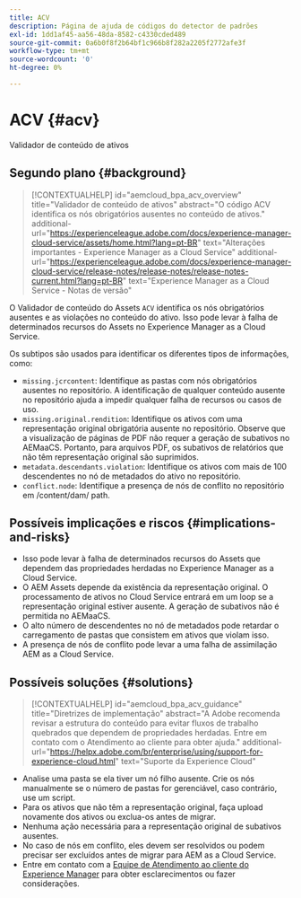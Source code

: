 ```yaml
---
title: ACV
description: Página de ajuda de códigos do detector de padrões
exl-id: 1dd1af45-aa56-48da-8582-c4330cded489
source-git-commit: 0a6b0f8f2b64bf1c966b8f282a2205f2772afe3f
workflow-type: tm+mt
source-wordcount: '0'
ht-degree: 0%

---
```


# ACV {#acv}

Validador de conteúdo de ativos

## Segundo plano {#background}

>[!CONTEXTUALHELP]
>id="aemcloud_bpa_acv_overview"
>title="Validador de conteúdo de ativos"
>abstract="O código ACV identifica os nós obrigatórios ausentes no conteúdo de ativos."
>additional-url="https://experienceleague.adobe.com/docs/experience-manager-cloud-service/assets/home.html?lang=pt-BR" text="Alterações importantes - Experience Manager as a Cloud Service"
>additional-url="https://experienceleague.adobe.com/docs/experience-manager-cloud-service/release-notes/release-notes/release-notes-current.html?lang=pt-BR" text="Experience Manager as a Cloud Service - Notas de versão"

O Validador de conteúdo do Assets `ACV` identifica os nós obrigatórios ausentes e as violações no conteúdo do ativo. Isso pode levar à falha de determinados recursos do Assets no Experience Manager as a Cloud Service.

Os subtipos são usados para identificar os diferentes tipos de informações, como:

* `missing.jcrcontent`: Identifique as pastas com nós obrigatórios ausentes no repositório. A identificação de qualquer conteúdo ausente no repositório ajuda a impedir qualquer falha de recursos ou casos de uso.
* `missing.original.rendition`: Identifique os ativos com uma representação original obrigatória ausente no repositório. Observe que a visualização de páginas de PDF não requer a geração de subativos no AEMaaCS. Portanto, para arquivos PDF, os subativos de relatórios que não têm representação original são suprimidos.
* `metadata.descendants.violation`: Identifique os ativos com mais de 100 descendentes no nó de metadados do ativo no repositório.
* `conflict.node`: Identifique a presença de nós de conflito no repositório em /content/dam/ path.

## Possíveis implicações e riscos {#implications-and-risks}

* Isso pode levar à falha de determinados recursos do Assets que dependem das propriedades herdadas no Experience Manager as a Cloud Service.
* O AEM Assets depende da existência da representação original. O processamento de ativos no Cloud Service entrará em um loop se a representação original estiver ausente. A geração de subativos não é permitida no AEMaaCS.
* O alto número de descendentes no nó de metadados pode retardar o carregamento de pastas que consistem em ativos que violam isso.
* A presença de nós de conflito pode levar a uma falha de assimilação AEM as a Cloud Service.

## Possíveis soluções {#solutions}

>[!CONTEXTUALHELP]
>id="aemcloud_bpa_acv_guidance"
>title="Diretrizes de implementação"
>abstract="A Adobe recomenda revisar a estrutura do conteúdo para evitar fluxos de trabalho quebrados que dependem de propriedades herdadas. Entre em contato com o Atendimento ao cliente para obter ajuda."
>additional-url="https://helpx.adobe.com/br/enterprise/using/support-for-experience-cloud.html" text="Suporte da Experience Cloud"

* Analise uma pasta se ela tiver um nó filho ausente. Crie os nós manualmente se o número de pastas for gerenciável, caso contrário, use um script.
* Para os ativos que não têm a representação original, faça upload novamente dos ativos ou exclua-os antes de migrar.
* Nenhuma ação necessária para a representação original de subativos ausentes.
* No caso de nós em conflito, eles devem ser resolvidos ou podem precisar ser excluídos antes de migrar para AEM as a Cloud Service.
* Entre em contato com a [Equipe de Atendimento ao cliente do Experience Manager](https://helpx.adobe.com/br/enterprise/using/support-for-experience-cloud.html) para obter esclarecimentos ou fazer considerações.
